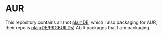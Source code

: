 # AUR

This repository contains all (not [plainDE](https://plainde.org), which I also packaging for AUR, their repo is [plainDE/PKGBUILDs](https://github.com/plainDE/PKGBUILDs)) AUR packages that I am packaging.


